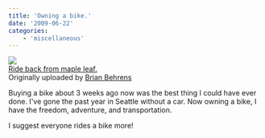 ```yaml
---
title: 'Owning a bike.'
date: '2009-06-22'
categories:
    - 'miscellaneous'
---
```


[![](https://farm4.static.flickr.com/3322/3645514709_2812fe64de_m.jpg)](https://www.flickr.com/photos/brianbehrens/3645514709/ 'photo sharing')  
[Ride back from maple leaf.](https://www.flickr.com/photos/brianbehrens/3645514709/)  
Originally uploaded by [Brian Behrens](https://www.flickr.com/people/brianbehrens/)

Buying a bike about 3 weeks ago now was the best thing I could have ever done. I've gone the past year in Seattle without a car. Now owning a bike, I have the freedom, adventure, and transportation.

I suggest everyone rides a bike more!
